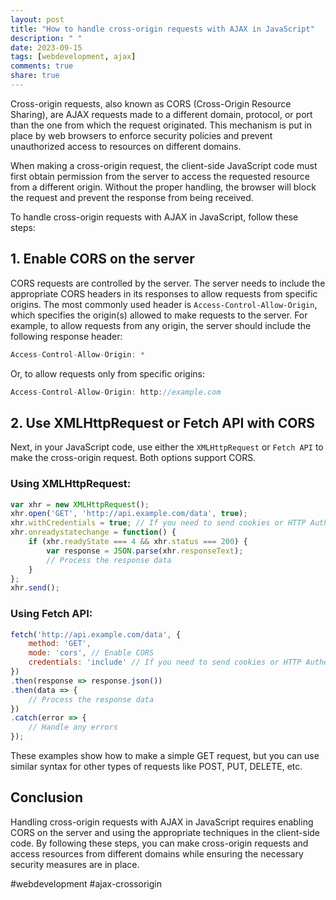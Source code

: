 ```yaml
---
layout: post
title: "How to handle cross-origin requests with AJAX in JavaScript"
description: " "
date: 2023-09-15
tags: [webdevelopment, ajax]
comments: true
share: true
---
```


Cross-origin requests, also known as CORS (Cross-Origin Resource Sharing), are AJAX requests made to a different domain, protocol, or port than the one from which the request originated. This mechanism is put in place by web browsers to enforce security policies and prevent unauthorized access to resources on different domains.

When making a cross-origin request, the client-side JavaScript code must first obtain permission from the server to access the requested resource from a different origin. Without the proper handling, the browser will block the request and prevent the response from being received.

To handle cross-origin requests with AJAX in JavaScript, follow these steps:

## 1. Enable CORS on the server
CORS requests are controlled by the server. The server needs to include the appropriate CORS headers in its responses to allow requests from specific origins. The most commonly used header is `Access-Control-Allow-Origin`, which specifies the origin(s) allowed to make requests to the server. For example, to allow requests from any origin, the server should include the following response header:
```javascript
Access-Control-Allow-Origin: *
```
Or, to allow requests only from specific origins:
```javascript
Access-Control-Allow-Origin: http://example.com
```

## 2. Use XMLHttpRequest or Fetch API with CORS
Next, in your JavaScript code, use either the `XMLHttpRequest` or `Fetch API` to make the cross-origin request. Both options support CORS.

### Using XMLHttpRequest:
```javascript
var xhr = new XMLHttpRequest();
xhr.open('GET', 'http://api.example.com/data', true);
xhr.withCredentials = true; // If you need to send cookies or HTTP Authentication information
xhr.onreadystatechange = function() {
    if (xhr.readyState === 4 && xhr.status === 200) {
        var response = JSON.parse(xhr.responseText);
        // Process the response data
    }
};
xhr.send();
```

### Using Fetch API:
```javascript
fetch('http://api.example.com/data', {
    method: 'GET',
    mode: 'cors', // Enable CORS
    credentials: 'include' // If you need to send cookies or HTTP Authentication information
})
.then(response => response.json())
.then(data => {
    // Process the response data
})
.catch(error => {
    // Handle any errors
});
```

These examples show how to make a simple GET request, but you can use similar syntax for other types of requests like POST, PUT, DELETE, etc.

## Conclusion
Handling cross-origin requests with AJAX in JavaScript requires enabling CORS on the server and using the appropriate techniques in the client-side code. By following these steps, you can make cross-origin requests and access resources from different domains while ensuring the necessary security measures are in place.

#webdevelopment #ajax-crossorigin